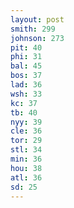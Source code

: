 ```yaml
---
layout: post
smith: 299
johnson: 273
pit: 40
phi: 31
bal: 45
bos: 37
lad: 36
wsh: 33
kc: 37
tb: 40
nyy: 39
cle: 36
tor: 29
stl: 34
min: 36
hou: 38
atl: 36
sd: 25
---
```

